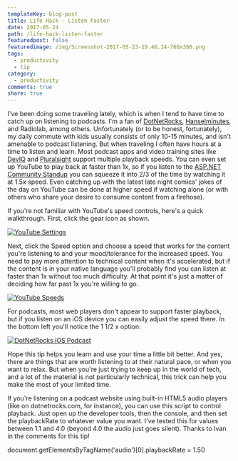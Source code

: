 ```yaml
---
templateKey: blog-post
title: Life Hack - Listen Faster
date: 2017-05-24
path: /life-hack-listen-faster
featuredpost: false
featuredimage: /img/Screenshot-2017-05-23-19.46.14-760x360.png
tags:
  - productivity
  - tip
category:
  - productivity
comments: true
share: true
---
```


I've been doing some traveling lately, which is when I tend to have time to catch up on listening to podcasts. I'm a fan of [DotNetRocks](http://dotnetrocks.com/), [Hanselminutes](https://hanselminutes.com/), and Radiolab, among others. Unfortunately (or to be honest, fortunately), my daily commute with kids usually consists of only 10-15 minutes, and isn't amenable to podcast listening. But when traveling I often have hours at a time to listen and learn. Most podcast apps and video training sites like [DevIQ](http://app.deviq.com/) and [Pluralsight](https://www.pluralsight.com/authors/steve-smith) support multiple playback speeds. You can even set up YouTube to play back at faster than 1x, so if you listen to the [ASP.NET Community Standup](http://live.asp.net) you can squeeze it into 2/3 of the time by watching it at 1.5x speed. Even catching up with the latest late night comics' jokes of the day on YouTube can be done at higher speed if watching alone (or with others who share your desire to consume content from a firehose).

If you're not familiar with YouTube's speed controls, here's a quick walkthrough. First, click the gear icon as shown.

[![YouTube Settings](/img/Screenshot-2017-05-23-19.46.14-1024x633.png)](https://www.youtube.com/watch?v=HVZ3-s4l0e0)

Next, click the Speed option and choose a speed that works for the content you're listening to and your mood/tolerance for the increased speed. You need to pay more attention to technical content when it's accelerated, but if the content is in your native language you'll probably find you can listen at faster than 1x without too much difficulty. At that point it's just a matter of deciding how far past 1x you're willing to go.

[![YouTube Speeds](/img/Screenshot-2017-05-23-19.49.38-1024x633.png)](https://www.youtube.com/watch?v=HVZ3-s4l0e0)

For podcasts, most web players don't appear to support faster playback, but if you listen on an iOS device you can easily adjust the speed there. In the bottom left you'll notice the 1 1/2 x option:

[![DotNetRocks iOS Podcast](/img/DotNetRocks-iOS-576x1024.png)](http://ardalis.com/wp-content/uploads/2017/05/DotNetRocks-iOS.png)

Hope this tip helps you learn and use your time a little bit better. And yes, there are things that are worth listening to at their natural pace, or when you want to relax. But when you're just trying to keep up in the world of tech, and a lot of the material is not particularly technical, this trick can help you make the most of your limited time.

If you're listening on a podcast website using built-in HTML5 audio players (like on dotnetrocks.com, for instance), you can use this script to control playback. Just open up the developer tools, then the console, and then set the playbackRate to whatever value you want. I've tested this for values between 1.1 and 4.0 (beyond 4.0 the audio just goes silent). Thanks to Ivan in the comments for this tip!

document.getElementsByTagName('audio')\[0\].playbackRate = 1.50

